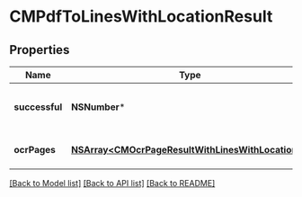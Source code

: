 # CMPdfToLinesWithLocationResult

## Properties
Name | Type | Description | Notes
------------ | ------------- | ------------- | -------------
**successful** | **NSNumber*** | True if successful, false otherwise | [optional] 
**ocrPages** | [**NSArray&lt;CMOcrPageResultWithLinesWithLocation&gt;***](CMOcrPageResultWithLinesWithLocation.md) | OCR results for each page | [optional] 

[[Back to Model list]](../README.md#documentation-for-models) [[Back to API list]](../README.md#documentation-for-api-endpoints) [[Back to README]](../README.md)


